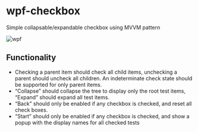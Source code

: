 # wpf-checkbox
Simple collapsable/expandable checkbox using MVVM pattern

![wpf](https://github.com/San94/wpf-checkbox/assets/22365229/277ef10e-4752-4229-a88b-71f64ad8350a)

## Functionality
- Checking a parent item should check all child items, unchecking a parent should uncheck all
children. An indeterminate check state should be supported for only parent items.
- “Collapse” should collapse the tree to display only the root test items, “Expand” should expand all
test items.
- “Back” should only be enabled if any checkbox is checked, and reset all check boxes.
- “Start” should only be enabled if any checkbox is checked, and show a popup with the display names
for all checked tests
